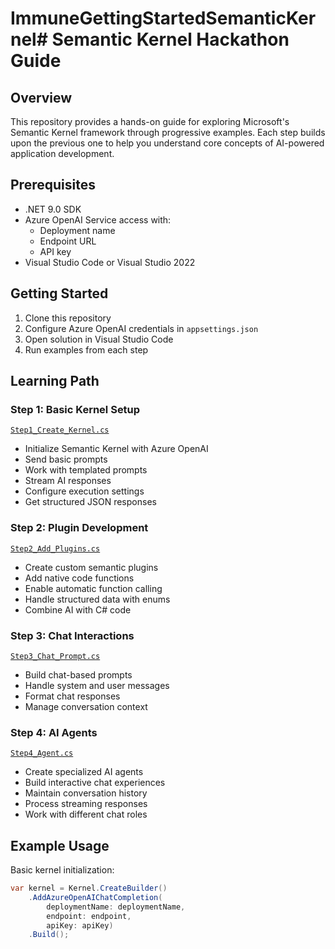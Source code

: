 # ImmuneGettingStartedSemanticKernel# Semantic Kernel Hackathon Guide

## Overview
This repository provides a hands-on guide for exploring Microsoft's Semantic Kernel framework through progressive examples. Each step builds upon the previous one to help you understand core concepts of AI-powered application development.

## Prerequisites
- .NET 9.0 SDK
- Azure OpenAI Service access with:
  - Deployment name
  - Endpoint URL
  - API key
- Visual Studio Code or Visual Studio 2022

## Getting Started
1. Clone this repository
2. Configure Azure OpenAI credentials in `appsettings.json`
3. Open solution in Visual Studio Code
4. Run examples from each step

## Learning Path

### Step 1: Basic Kernel Setup
[`Step1_Create_Kernel.cs`](Steps/Step1_Create_Kernel.cs)
- Initialize Semantic Kernel with Azure OpenAI
- Send basic prompts
- Work with templated prompts
- Stream AI responses
- Configure execution settings
- Get structured JSON responses

### Step 2: Plugin Development
[`Step2_Add_Plugins.cs`](Steps/Step2_Add_Plugins.cs)
- Create custom semantic plugins
- Add native code functions
- Enable automatic function calling
- Handle structured data with enums
- Combine AI with C# code

### Step 3: Chat Interactions
[`Step3_Chat_Prompt.cs`](Steps/Step3_Chat_Prompt.cs)
- Build chat-based prompts
- Handle system and user messages
- Format chat responses
- Manage conversation context

### Step 4: AI Agents
[`Step4_Agent.cs`](Steps/Step4_Agent.cs)
- Create specialized AI agents
- Build interactive chat experiences
- Maintain conversation history
- Process streaming responses
- Work with different chat roles

## Example Usage

Basic kernel initialization:
```csharp
var kernel = Kernel.CreateBuilder()
    .AddAzureOpenAIChatCompletion(
        deploymentName: deploymentName,
        endpoint: endpoint,
        apiKey: apiKey)
    .Build();